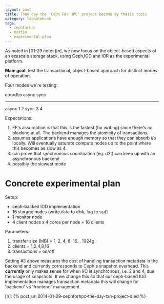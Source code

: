 ```yaml
---
layout: post
title: They day the 'Ceph For HPC' project became my thesis topic
category: labnotebook
tags:
  - cephforhpc
  - msst14
  - experimental-plan
---
```


As noted in [01-29 notes][n], we now focus on the object-based aspects 
of an exascale storage stack, using Ceph,IOD and IOR as the 
experimental platform.

**Main goal**: test the transactional, object-based approach for 
distinct modes of operation.

Four modes we're testing:

 coord\io     async    sync
-----------  -------  ------
  async         1        2
  sync          3        4

Expectations:

 1. FF's assumption is that this is the fastest (for writing) since 
    there's no blocking at all. The backend manages the atomicity of 
    transactions.
 2. assumes applications have enough memory so that they can absorb 
    i/o locally. Will eventually saturate compute nodes up to the 
    point where this becomes as slow as 4.
 3. can prove that synchronous coordination (eg. d2t) can keep up with 
    an asynchronous backend
 4. possibly the slowest mode

# Concrete experimental plan

Setup:

  * ceph-backed IOD implementation
  * 16 storage nodes (write data to disk, log to ssd)
  * 1 monitor node
  * 4 client nodes x 4 cores per node = 16 clients

Parameters:

  1. transfer size (MB) = 1, 2, 4, 8, 16... 1024g
  2. clients = 1,2,4,8,16
  3. transactions = on/off

Setting #3 above measures the cost of handling transaction metadata in 
the backend and currently corresponds to Ceph's snapshot overhead. 
This **currently** only makes sense for when I/O is synchronous, i.e. 
2 and 4, due the usage of snapshots. If we change this so that our 
  ceph-based IOD implementation manages transaction metadata this will 
  change for 'backend' vs 'frontend' management.

[n]: {% post_url 2014-01-29-cephforhpc-the-day-txn-project-died %}
